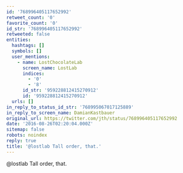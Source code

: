 ```yaml
---
id: '768996405117652992'
retweet_count: '0'
favorite_count: '0'
id_str: '768996405117652992'
retweeted: false
entities:
  hashtags: []
  symbols: []
  user_mentions:
    - name: LostChocolateLab
      screen_name: LostLab
      indices:
        - '0'
        - '8'
      id_str: '959228812415270912'
      id: '959228812415270912'
  urls: []
in_reply_to_status_id_str: '768995067017125889'
in_reply_to_screen_name: DamianKastbauer
original_url: https://twitter.com/jth/status/768996405117652992
date: '2016-08-26T02:20:04.000Z'
sitemap: false
robots: noindex
reply: true
title: '@lostlab Tall order, that.'
---
```


@lostlab Tall order, that.